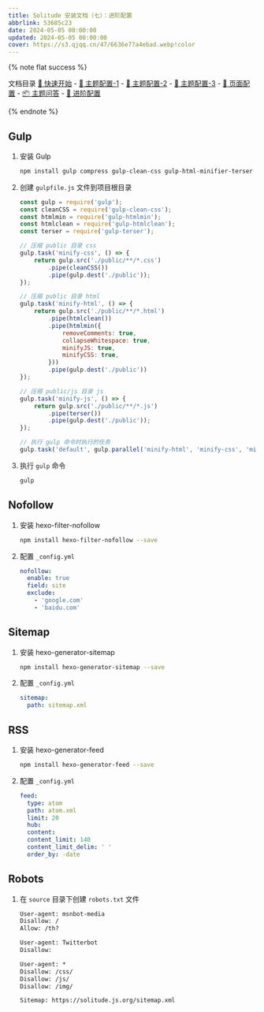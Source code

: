 ```yaml
---
title: Solitude 安装文档（七）：进阶配置
abbrlink: 53685c23
date: 2024-05-05 00:00:00
updated: 2024-05-05 00:00:00
cover: https://s3.qjqq.cn/47/6636e77a4ebad.webp!color
---
```


{% note flat success %}

文档目录
[🚀 快速开始](/p/222d372e.html) - [🔩 主题配置-1](/p/c7b87cc.html) - [🏹 主题配置-2](/p/ce332f00.html) - [🎯 主题配置-3](/p/3c80d950.html) - [🔧 页面配置](/p/2d1abc96.html) - [📦 主题问答](/p/feaa1bcb.html) - [📝 进阶配置](/p/53685c23.html)

{% endnote %}


## Gulp

1. 安装 Gulp
    ```bash
    npm install gulp compress gulp-clean-css gulp-html-minifier-terser gulp-htmlclean gulp-terser --save-dev
    ```
2. 创建 `gulpfile.js` 文件到项目根目录
    ```javascript
    const gulp = require('gulp');
    const cleanCSS = require('gulp-clean-css');
    const htmlmin = require('gulp-htmlmin');
    const htmlclean = require('gulp-htmlclean');
    const terser = require('gulp-terser');

    // 压缩 public 目录 css
    gulp.task('minify-css', () => {
        return gulp.src('./public/**/*.css')
            .pipe(cleanCSS())
            .pipe(gulp.dest('./public'));
    });

    // 压缩 public 目录 html
    gulp.task('minify-html', () => {
        return gulp.src('./public/**/*.html')
            .pipe(htmlclean())
            .pipe(htmlmin({
                removeComments: true,
                collapseWhitespace: true,
                minifyJS: true,
                minifyCSS: true,
            }))
            .pipe(gulp.dest('./public'))
    });

    // 压缩 public/js 目录 js
    gulp.task('minify-js', () => {
        return gulp.src('./public/**/*.js')
            .pipe(terser())
            .pipe(gulp.dest('./public'));
    });

    // 执行 gulp 命令时执行的任务
    gulp.task('default', gulp.parallel('minify-html', 'minify-css', 'minify-js'));
    ```
3. 执行 `gulp` 命令
    ```bash
    gulp
    ```

## Nofollow

1. 安装 hexo-filter-nofollow
    ```bash
    npm install hexo-filter-nofollow --save
    ```
2. 配置 `_config.yml`
    ```yaml
    nofollow:
      enable: true
      field: site
      exclude:
        - 'google.com'
        - 'baidu.com'
    ```

## Sitemap

1. 安装 hexo-generator-sitemap
    ```bash
    npm install hexo-generator-sitemap --save
    ```
2. 配置 `_config.yml`
    ```yaml
    sitemap:
      path: sitemap.xml
    ```

## RSS

1. 安装 hexo-generator-feed
    ```bash
    npm install hexo-generator-feed --save
    ```
2. 配置 `_config.yml`
    ```yaml
    feed:
      type: atom
      path: atom.xml
      limit: 20
      hub:
      content:
      content_limit: 140
      content_limit_delim: ' '
      order_by: -date
    ```

## Robots

1. 在 `source` 目录下创建 `robots.txt` 文件
    ```txt
    User-agent: msnbot-media
    Disallow: /
    Allow: /th?
    
    User-agent: Twitterbot
    Disallow:
    
    User-agent: *
    Disallow: /css/
    Disallow: /js/
    Disallow: /img/
    
    Sitemap: https://solitude.js.org/sitemap.xml
    ```